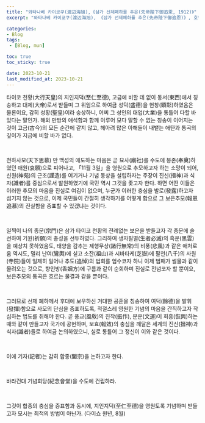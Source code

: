 ```yaml
---
title: "와타나베 카이쿄쿠(渡辺海旭),《삼가 선제폐하를 추은(先帝陛下御追恩, 1912)》"
excerpt: "와타나베 카이쿄쿠(渡辺海旭), 《삼가 선제폐하를 추은(先帝陛下御追恩)》, 호월전집(壺月全集, 1933)에서 옮김, 호월전집간행회(壺月全集刊行会), 1912."

categories:
- Blog
tags:
 - [Blog, mun]

toc: true
toc_sticky: true

date: 2023-10-21
last_modified_at: 2023-10-21
---
```




타이코 천황(大行天皇)의 지인지덕(至仁至德), 고금에 비할 데 없이 동서(東西)에서 칭송하고 대제(大帝)로서 받들며 그 위엄으로 하여금 성덕(盛德)을 현창(顕彰)하였음은 물론이요, 감히 성황(聖皇)이라 숭상하니, 어찌 그 성인의 대업(大業)을 통틀어 다할 바 있다는 말인가. 해외 만방의 애석함과 함께 이루어 모다 말할 수 없는 칭송이 이어지는 것이 고금(古今)의 모든 순간에 같지 않고, 헤아려 많은 아해들이 내뱉는 애탄과 통곡의 깊이가 지금에 비할 바가 없다.

&nbsp;

천하사모(天下思慕) 만 백성의 애도하는 마음은 곧 묘사(廟社)를 수도에 봉존(奉奠)하였던 애원(哀願)으로 피어나고, 「11월 3일」을 영원으로 추모하고자 하는 소망이 되어, 신원(神苑)의 근조(謹造)를 여기거나 기념 동상을 설립하자는 주장이 진신(搢神)과 식자(識者)를 중심으로서 발원하였기에 국민 역시 그것을 좇고자 한다. 하면 어떤 이들은 이러한 추모의 마음을 진실로 여김이 없으며, 누군가 이러한 충심을 발로(發露)하고자 섬기지 않는 것으로, 이제 국민들이 간절히 생각하기를 어떻게 함으로 그 보은추모(報恩追慕)의 진실함을 증표할 수 있겠냐는 것이다.

&nbsp;

일찍이 나의 종문(宗門)은 삼가 타이코 천황의 전례없는 보은을 받들고자 각 종문에 솔선하여 기원(祈願)의 충성을 선두하였다. 그리하여 생자필멸(生者必滅)의 흑운(黑雲)을 예상치 못하였음도, 태양을 감추는 제행무상(諸行無常)의 비풍(悲風)과 같은 애처로움 역시도, 멀리 난여(鸞輿)에 싣고 소잔(祖山)과 시바타케(芝嶽)에 팔천(八千)의 사원(寺院)들이 일제히 일어나 추도(追悼)의 법회를 엄수코자 하니 이제 범패가 썰물과 같이 몰려오는 것으로, 향인방(香姻方)에 구름과 같이 순회하며 진실로 전념코자 할 뿐이요, 보은추모의 통곡은 흐르는 물결과 같을 뿐이다.

&nbsp;

그러므로 선제 폐하께서 후대에 보우하신 거대한 공훈을 칭송하여 여덕(餘德)을 발휘(發揮)함으로 사모의 단심을 증표하도록, 적절스레 영원한 기념의 마음을 간직하고자 작심하는 법도를 취해야 한다. 곧 풍교(風敎)의 진작(振作), 문운(文運)이 회흥(恢興)하는 때와 같이 만들고자 국가에 공헌하며, 보효(報效)의 충심을 깨달은 세계의 진신(搢神)과 식자(識者)들로 하여금 논의하였으니, 실로 통틀어 그 정신이 이와 같은 것이다.

&nbsp;

이에 기자(記者)는 감히 합종(闔宗)을 논하고자 한다.

&nbsp;

바라건대 기념회당(紀念會堂)을 수도에 건립하라.

&nbsp;

그것이 합종의 충심을 증표함과 동시에, 지인지덕(至仁至德)을 영원토록 기념하며 받들고자 모시는 최적의 방법이 아닌가.
(다이쇼 원년, 8월)

